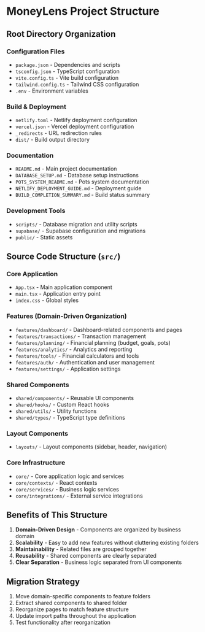 # MoneyLens Project Structure

## Root Directory Organization

### Configuration Files
- `package.json` - Dependencies and scripts
- `tsconfig.json` - TypeScript configuration
- `vite.config.ts` - Vite build configuration
- `tailwind.config.ts` - Tailwind CSS configuration
- `.env` - Environment variables

### Build & Deployment
- `netlify.toml` - Netlify deployment configuration
- `vercel.json` - Vercel deployment configuration
- `_redirects` - URL redirection rules
- `dist/` - Build output directory

### Documentation
- `README.md` - Main project documentation
- `DATABASE_SETUP.md` - Database setup instructions
- `POTS_SYSTEM_README.md` - Pots system documentation
- `NETLIFY_DEPLOYMENT_GUIDE.md` - Deployment guide
- `BUILD_COMPLETION_SUMMARY.md` - Build status summary

### Development Tools
- `scripts/` - Database migration and utility scripts
- `supabase/` - Supabase configuration and migrations
- `public/` - Static assets

## Source Code Structure (`src/`)

### Core Application
- `App.tsx` - Main application component
- `main.tsx` - Application entry point
- `index.css` - Global styles

### Features (Domain-Driven Organization)
- `features/dashboard/` - Dashboard-related components and pages
- `features/transactions/` - Transaction management
- `features/planning/` - Financial planning (budget, goals, pots)
- `features/analytics/` - Analytics and reporting
- `features/tools/` - Financial calculators and tools
- `features/auth/` - Authentication and user management
- `features/settings/` - Application settings

### Shared Components
- `shared/components/` - Reusable UI components
- `shared/hooks/` - Custom React hooks
- `shared/utils/` - Utility functions
- `shared/types/` - TypeScript type definitions

### Layout Components
- `layouts/` - Layout components (sidebar, header, navigation)

### Core Infrastructure
- `core/` - Core application logic and services
- `core/contexts/` - React contexts
- `core/services/` - Business logic services
- `core/integrations/` - External service integrations

## Benefits of This Structure

1. **Domain-Driven Design** - Components are organized by business domain
2. **Scalability** - Easy to add new features without cluttering existing folders
3. **Maintainability** - Related files are grouped together
4. **Reusability** - Shared components are clearly separated
5. **Clear Separation** - Business logic separated from UI components

## Migration Strategy

1. Move domain-specific components to feature folders
2. Extract shared components to shared folder
3. Reorganize pages to match feature structure
4. Update import paths throughout the application
5. Test functionality after reorganization
